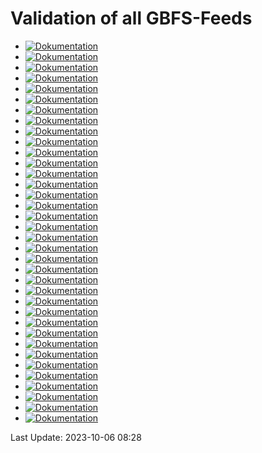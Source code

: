 # Validation of all GBFS-Feeds
- [![Dokumentation](https://badgen.net/badge/sponticar/0.0%20errors/green?icon=github)](https://gbfs-validator.netlify.app/validator?url=https://gbfs.prod.sharedmobility.ch/v2/gbfs/sponticar/gbfs)
- [![Dokumentation](https://badgen.net/badge/bird-kloten/0.0%20errors/green?icon=github)](https://gbfs-validator.netlify.app/validator?url=https://gbfs.prod.sharedmobility.ch/v2/gbfs/bird-kloten/gbfs)
- [![Dokumentation](https://badgen.net/badge/lime_winterthur/0.0%20errors/green?icon=github)](https://gbfs-validator.netlify.app/validator?url=https://gbfs.prod.sharedmobility.ch/v2/gbfs/lime_winterthur/gbfs)
- [![Dokumentation](https://badgen.net/badge/lime_opfikon/0.0%20errors/green?icon=github)](https://gbfs-validator.netlify.app/validator?url=https://gbfs.prod.sharedmobility.ch/v2/gbfs/lime_opfikon/gbfs)
- [![Dokumentation](https://badgen.net/badge/bolt_zurich/0.0%20errors/green?icon=github)](https://gbfs-validator.netlify.app/validator?url=https://gbfs.prod.sharedmobility.ch/v2/gbfs/bolt_zurich/gbfs)
- [![Dokumentation](https://badgen.net/badge/bird-platform-partner-jmfleets-bulle/0.0%20errors/green?icon=github)](https://gbfs-validator.netlify.app/validator?url=https://gbfs.prod.sharedmobility.ch/v2/gbfs/bird-platform-partner-jmfleets-bulle/gbfs)
- [![Dokumentation](https://badgen.net/badge/pickebike_basel/0.0%20errors/green?icon=github)](https://gbfs-validator.netlify.app/validator?url=https://gbfs.prod.sharedmobility.ch/v2/gbfs/pickebike_basel/gbfs)
- [![Dokumentation](https://badgen.net/badge/donkey_neuchatel/0.0%20errors/green?icon=github)](https://gbfs-validator.netlify.app/validator?url=https://gbfs.prod.sharedmobility.ch/v2/gbfs/donkey_neuchatel/gbfs)
- [![Dokumentation](https://badgen.net/badge/lime_uster/0.0%20errors/green?icon=github)](https://gbfs-validator.netlify.app/validator?url=https://gbfs.prod.sharedmobility.ch/v2/gbfs/lime_uster/gbfs)
- [![Dokumentation](https://badgen.net/badge/nextbike_ch/300.0%20errors/red?icon=github)](https://gbfs-validator.netlify.app/validator?url=https://gbfs.prod.sharedmobility.ch/v2/gbfs/nextbike_ch/gbfs)
- [![Dokumentation](https://badgen.net/badge/pickebike_aubonne/0.0%20errors/green?icon=github)](https://gbfs-validator.netlify.app/validator?url=https://gbfs.prod.sharedmobility.ch/v2/gbfs/pickebike_aubonne/gbfs)
- [![Dokumentation](https://badgen.net/badge/lime_basel/0.0%20errors/green?icon=github)](https://gbfs-validator.netlify.app/validator?url=https://gbfs.prod.sharedmobility.ch/v2/gbfs/lime_basel/gbfs)
- [![Dokumentation](https://badgen.net/badge/lime_wetzikon/0.0%20errors/green?icon=github)](https://gbfs-validator.netlify.app/validator?url=https://gbfs.prod.sharedmobility.ch/v2/gbfs/lime_wetzikon/gbfs)
- [![Dokumentation](https://badgen.net/badge/bird-basel/0.0%20errors/green?icon=github)](https://gbfs-validator.netlify.app/validator?url=https://gbfs.prod.sharedmobility.ch/v2/gbfs/bird-basel/gbfs)
- [![Dokumentation](https://badgen.net/badge/donkey_kreuzlingen/0.0%20errors/green?icon=github)](https://gbfs-validator.netlify.app/validator?url=https://gbfs.prod.sharedmobility.ch/v2/gbfs/donkey_kreuzlingen/gbfs)
- [![Dokumentation](https://badgen.net/badge/pickebike_fribourg/0.0%20errors/green?icon=github)](https://gbfs-validator.netlify.app/validator?url=https://gbfs.prod.sharedmobility.ch/v2/gbfs/pickebike_fribourg/gbfs)
- [![Dokumentation](https://badgen.net/badge/donkey_ge/0.0%20errors/green?icon=github)](https://gbfs-validator.netlify.app/validator?url=https://gbfs.prod.sharedmobility.ch/v2/gbfs/donkey_ge/gbfs)
- [![Dokumentation](https://badgen.net/badge/bird-platform-partner-jmfleetswl-biel/0.0%20errors/green?icon=github)](https://gbfs-validator.netlify.app/validator?url=https://gbfs.prod.sharedmobility.ch/v2/gbfs/bird-platform-partner-jmfleetswl-biel/gbfs)
- [![Dokumentation](https://badgen.net/badge/bird-zurich/0.0%20errors/green?icon=github)](https://gbfs-validator.netlify.app/validator?url=https://gbfs.prod.sharedmobility.ch/v2/gbfs/bird-zurich/gbfs)
- [![Dokumentation](https://badgen.net/badge/donkey_le_locle/0.0%20errors/green?icon=github)](https://gbfs-validator.netlify.app/validator?url=https://gbfs.prod.sharedmobility.ch/v2/gbfs/donkey_le_locle/gbfs)
- [![Dokumentation](https://badgen.net/badge/share_birrer_ch/4.0%20errors/red?icon=github)](https://gbfs-validator.netlify.app/validator?url=https://gbfs.prod.sharedmobility.ch/v2/gbfs/share_birrer_ch/gbfs)
- [![Dokumentation](https://badgen.net/badge/donkey_yverdon-les-bains/0.0%20errors/green?icon=github)](https://gbfs-validator.netlify.app/validator?url=https://gbfs.prod.sharedmobility.ch/v2/gbfs/donkey_yverdon-les-bains/gbfs)
- [![Dokumentation](https://badgen.net/badge/velospot/11.0%20errors/red?icon=github)](https://gbfs-validator.netlify.app/validator?url=https://gbfs.prod.sharedmobility.ch/v2/gbfs/velospot/gbfs)
- [![Dokumentation](https://badgen.net/badge/2em_cars/nan%20errors/red?icon=github)](https://gbfs-validator.netlify.app/validator?url=https://gbfs.prod.sharedmobility.ch/v2/gbfs/2em_cars/gbfs)
- [![Dokumentation](https://badgen.net/badge/mobility/251.0%20errors/red?icon=github)](https://gbfs-validator.netlify.app/validator?url=https://gbfs.prod.sharedmobility.ch/v2/gbfs/mobility/gbfs)
- [![Dokumentation](https://badgen.net/badge/edrivecarsharing/1.0%20errors/red?icon=github)](https://gbfs-validator.netlify.app/validator?url=https://gbfs.prod.sharedmobility.ch/v2/gbfs/edrivecarsharing/gbfs)
- [![Dokumentation](https://badgen.net/badge/liemobil_liechtenstein/0.0%20errors/green?icon=github)](https://gbfs-validator.netlify.app/validator?url=https://gbfs.prod.sharedmobility.ch/v2/gbfs/liemobil_liechtenstein/gbfs)
- [![Dokumentation](https://badgen.net/badge/lime_zug/0.0%20errors/green?icon=github)](https://gbfs-validator.netlify.app/validator?url=https://gbfs.prod.sharedmobility.ch/v2/gbfs/lime_zug/gbfs)
- [![Dokumentation](https://badgen.net/badge/lime_zurich/0.0%20errors/green?icon=github)](https://gbfs-validator.netlify.app/validator?url=https://gbfs.prod.sharedmobility.ch/v2/gbfs/lime_zurich/gbfs)
- [![Dokumentation](https://badgen.net/badge/donkey_thun/0.0%20errors/green?icon=github)](https://gbfs-validator.netlify.app/validator?url=https://gbfs.prod.sharedmobility.ch/v2/gbfs/donkey_thun/gbfs)
- [![Dokumentation](https://badgen.net/badge/bird-grenchen/0.0%20errors/green?icon=github)](https://gbfs-validator.netlify.app/validator?url=https://gbfs.prod.sharedmobility.ch/v2/gbfs/bird-grenchen/gbfs)
- [![Dokumentation](https://badgen.net/badge/bird-biel/0.0%20errors/green?icon=github)](https://gbfs-validator.netlify.app/validator?url=https://gbfs.prod.sharedmobility.ch/v2/gbfs/bird-biel/gbfs)
- [![Dokumentation](https://badgen.net/badge/bolt_basel/0.0%20errors/green?icon=github)](https://gbfs-validator.netlify.app/validator?url=https://gbfs.prod.sharedmobility.ch/v2/gbfs/bolt_basel/gbfs)
- [![Dokumentation](https://badgen.net/badge/carvelo2go/0.0%20errors/green?icon=github)](https://gbfs-validator.netlify.app/validator?url=https://gbfs.prod.sharedmobility.ch/v2/gbfs/carvelo2go/gbfs)
- [![Dokumentation](https://badgen.net/badge/bolt_winterthur/0.0%20errors/green?icon=github)](https://gbfs-validator.netlify.app/validator?url=https://gbfs.prod.sharedmobility.ch/v2/gbfs/bolt_winterthur/gbfs)
- [![Dokumentation](https://badgen.net/badge/voiscooters.com/0.0%20errors/green?icon=github)](https://gbfs-validator.netlify.app/validator?url=https://gbfs.prod.sharedmobility.ch/v2/gbfs/voiscooters.com/gbfs)
 
Last Update: 2023-10-06 08:28
